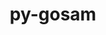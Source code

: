 ---
title: "py-gosam"
layout: cache
categories: [package, develop]
meta: {"compilers": ["gcc@11.4.0"], "num_specs": 9, "num_specs_by_stack": {"hep": 9, "root": 9}, "oss": ["ubuntu22.04"], "platforms": ["linux"], "stacks": ["hep", "root"], "targets": ["x86_64_v3"], "versions": ["2.1.2"]}
spec_details: [{"compiler": "gcc@11.4.0", "hash": "4xfdhyndruoxrfbdazwu6aljawwuxy5s", "os": "ubuntu22.04", "platform": "linux", "size": "-", "stacks": ["hep", "root"], "target": "x86_64_v3", "variants": ["build_system=generic"], "versions": ["2.1.2"]}, {"compiler": "gcc@11.4.0", "hash": "5ztbbmyxiyozm57s5ejp54j62bcu2kjn", "os": "ubuntu22.04", "platform": "linux", "size": "-", "stacks": ["hep", "root"], "target": "x86_64_v3", "variants": ["build_system=generic"], "versions": ["2.1.2"]}, {"compiler": "gcc@11.4.0", "hash": "buk5armk4klc5pmtyczfupq4rzssstig", "os": "ubuntu22.04", "platform": "linux", "size": "-", "stacks": ["hep", "root"], "target": "x86_64_v3", "variants": ["build_system=generic"], "versions": ["2.1.2"]}, {"compiler": "gcc@11.4.0", "hash": "cdwoium7cclo7gu5jnh3n4vo6rajfpyj", "os": "ubuntu22.04", "platform": "linux", "size": "-", "stacks": ["hep", "root"], "target": "x86_64_v3", "variants": ["build_system=generic"], "versions": ["2.1.2"]}, {"compiler": "gcc@11.4.0", "hash": "jrqh7ggarky6gwgkhinwwlwpbapc7se5", "os": "ubuntu22.04", "platform": "linux", "size": "-", "stacks": ["hep", "root"], "target": "x86_64_v3", "variants": ["build_system=generic"], "versions": ["2.1.2"]}, {"compiler": "gcc@11.4.0", "hash": "nhyreim7unsyooj7wlakw2eohxoqr72z", "os": "ubuntu22.04", "platform": "linux", "size": "-", "stacks": ["hep", "root"], "target": "x86_64_v3", "variants": ["build_system=generic"], "versions": ["2.1.2"]}, {"compiler": "gcc@11.4.0", "hash": "ofmyiphifoj34gi6hrq5a5trifrtu2mh", "os": "ubuntu22.04", "platform": "linux", "size": "-", "stacks": ["hep", "root"], "target": "x86_64_v3", "variants": ["build_system=generic"], "versions": ["2.1.2"]}, {"compiler": "gcc@11.4.0", "hash": "ugtiu5ysvp76ywvhjlzpkvcunudtpmuo", "os": "ubuntu22.04", "platform": "linux", "size": "-", "stacks": ["hep", "root"], "target": "x86_64_v3", "variants": ["build_system=generic"], "versions": ["2.1.2"]}, {"compiler": "gcc@11.4.0", "hash": "umbxslird647faj4dzxd6uxb7ptj435m", "os": "ubuntu22.04", "platform": "linux", "size": "-", "stacks": ["hep", "root"], "target": "x86_64_v3", "variants": ["build_system=generic"], "versions": ["2.1.2"]}]
---